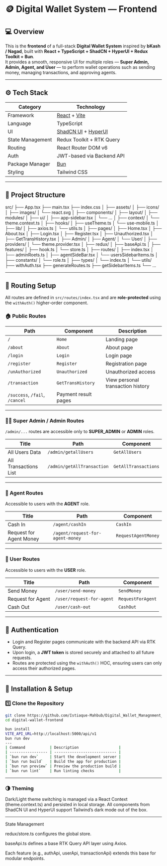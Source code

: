 # 🪙 Digital Wallet System — Frontend

## 💻 Overview

This is the **frontend** of a full-stack **Digital Wallet System** inspired by **bKash / Nagad**, built with **React + TypeScript + ShadCN + HyperUI + Redux Toolkit + Bun**.  
It provides a smooth, responsive UI for multiple roles — **Super Admin, Admin, Agent, and User** — to perform wallet operations such as sending money, managing transactions, and approving agents.

---

## ⚙️ Tech Stack

| Category | Technology |
|-----------|-------------|
| Framework | [React](https://react.dev/) + [Vite](https://vitejs.dev/) |
| Language | TypeScript |
| UI | [ShadCN UI](https://ui.shadcn.com/) + [HyperUI](https://www.hyperui.dev/) |
| State Management | Redux Toolkit + RTK Query |
| Routing | React Router DOM v6 |
| Auth | JWT-based via Backend API |
| Package Manager | [Bun](https://bun.sh/) |
| Styling | Tailwind CSS |

---

## 📂 Project Structure

src/
├── App.tsx
├── main.tsx
├── index.css
│
├── assets/
│ ├── icons/
│ ├── images/
│ └── react.svg
│
├── components/
│ ├── layout/
│ ├── modules/
│ ├── ui/
│ ├── app-sidebar.tsx
│ └── ...
│
├── context/
│ └── theme.context.ts
│
├── hooks/
│ ├── useTheme.ts
│ └── use-mobile.ts
│
├── lib/
│ ├── axios.ts
│ └── utils.ts
│
├── pages/
│ ├── Home.tsx
│ ├── About.tsx
│ ├── Login.tsx
│ ├── Register.tsx
│ ├── Unauthorized.tsx
│ ├── GetTransHistory.tsx
│ ├── Admin/
│ ├── Agent/
│ └── User/
│
├── providers/
│ └── theme.provider.tsx
│
├── redux/
│ ├── baseApi.ts
│ ├── features/
│ ├── hook.ts
│ └── store.ts
│
├── routes/
│ ├── index.tsx
│ ├── adminRoets.ts
│ ├── agentSideBar.tsx
│ └── usersSidebarItems.ts
│
├── constants/
│ └── role.ts
│
├── types/
│ └── index.ts
│
└── utils/
├── withAuth.tsx
├── generateRoutes.ts
├── getSidebarItems.ts
└── ...

---

## 🚦 Routing Setup

All routes are defined in `src/routes/index.tsx` and are **role-protected** using the `withAuth()` higher-order component.

### 🏠 Public Routes

| Path | Component | Description |
|------|------------|-------------|
| `/` | `Home` | Landing page |
| `/about` | `About` | About page |
| `/login` | `Login` | Login page |
| `/register` | `Register` | Registration page |
| `/unAuthorized` | `Unauthorized` | Unauthorized access |
| `/transaction` | `GetTransHistory` | View personal transaction history |
| `/success`, `/fail`, `/cancel` | Payment result pages |

---

### 🧑‍💼 Super Admin / Admin Routes

`/admin/...` routes are accessible only to **SUPER_ADMIN** or **ADMIN** roles.

| Title | Path | Component |
|--------|------|-----------|
| All Users Data | `/admin/getallUsers` | `GetAllUsers` |
| All Transactions List | `/admin/getAllTransaction` | `GetAllTransactions` |

---

### 🧑 Agent Routes

Accessible to users with the **AGENT** role.

| Title | Path | Component |
|--------|------|-----------|
| Cash In | `/agent/cashIn` | `CashIn` |
| Request for Agent Money | `/agent/request-for-agent-money` | `RequestAgentMoney` |

---

### 👤 User Routes

Accessible to users with the **USER** role.

| Title | Path | Component |
|--------|------|-----------|
| Send Money | `/user/send-money` | `SendMoney` |
| Request for Agent | `/user/request-for-agent` | `RequestForAgent` |
| Cash Out | `/user/cash-out` | `CashOut` |

---

## 🔐 Authentication

- Login and Register pages communicate with the backend API via RTK Query.  
- Upon login, a **JWT token** is stored securely and attached to all future requests.  
- Routes are protected using the `withAuth()` HOC, ensuring users can only access their authorized pages.

---

## 🧰 Installation & Setup

### 1️⃣ Clone the Repository

```bash
git clone https://github.com/Istiaque-Mahbub/Digital_Wallet_Managnment_Client
cd digital-wallet-frontend

bun install
VITE_API_URL=http://localhost:5000/api/v1
bun run dev
---
| Command           | Description                  |
| ----------------- | ---------------------------- |
| `bun run dev`     | Start the development server |
| `bun run build`   | Build the app for production |
| `bun run preview` | Preview the production build |
| `bun run lint`    | Run linting checks           |
```

---

### 🌗 Theming

Dark/Light theme switching is managed via a React Context (theme.context.ts) and persisted in local storage.
All components from ShadCN UI and HyperUI support Tailwind’s dark mode out of the box.

---

State Management

redux/store.ts configures the global store.

baseApi.ts defines a base RTK Query API layer using Axios.

Each feature (e.g., authApi, userApi, transactionApi) extends this base for modular endpoints.
